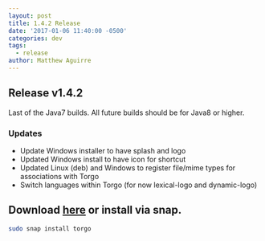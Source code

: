 ```yaml
---
layout: post
title: 1.4.2 Release
date: '2017-01-06 11:40:00 -0500'
categories: dev
tags:
  - release
author: Matthew Aguirre
---
```


## Release v1.4.2

Last of the Java7 builds.  All future builds should be for Java8 or higher.

### Updates
- Update Windows installer to have splash and logo
- Updated Windows install to have icon for shortcut
- Updated Linux (deb) and Windows to register file/mime types for associations with Torgo
- Switch languages within Torgo (for now lexical-logo and dynamic-logo)

## Download [here][1] or install via snap.

```sh
sudo snap install torgo
```
[1]: https://github.com/ZenHarbinger/torgo/releases
